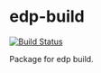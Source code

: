 # edp-build

[![Build Status](https://travis-ci.org/ecomfe/edp-build.png?branch=master)](https://travis-ci.org/ecomfe/edp-build)

Package for edp build.

